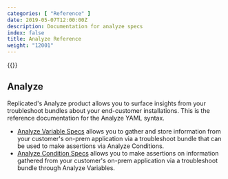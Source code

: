 ```yaml
---
categories: [ "Reference" ]
date: 2019-05-07T12:00:00Z
description: Documentation for analyze specs
index: false
title: Analyze Reference
weight: "12001"
---
```


{{<legacynotice>}}

## Analyze

Replicated's Analyze product allows you to surface insights from your troubleshoot bundles about your end-customer installations. This is the reference documentation for the Analyze YAML syntax.

- [Analyze Variable Specs](/api/analyze-yaml-variable-specs/root/) allows you to gather and store information from your customer's on-prem application via a troubleshoot bundle that can be used to make assertions via Analyze Conditions.
- [Analyze Condition Specs](/api/analyze-yaml-condition-specs/root/) allows you to make assertions on information gathered from your customer's on-prem application via a troubleshoot bundle through Analyze Variables.
